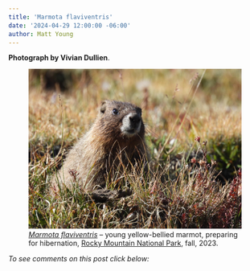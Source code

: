 ```yaml
---
title: 'Marmota flaviventris'
date: '2024-04-29 12:00:00 -06:00'
author: Matt Young
---
```

<strong>Photograph by Vivian Dullien</strong>.

<figure>
<img src="/uploads/2024/Vivian_Dullien_Marmot_600.jpg" alt="Marmot"/>
<figcaption><a href="https://www.nps.gov/romo/learn/nature/marmot.htm"><i>Marmota flaviventris</i></a> &ndash; young yellow-bellied marmot, preparing for hibernation, <a href="https://www.nps.gov/romo/index.htm">Rocky Mountain National Park</a>, fall, 2023.
</figcaption>
</figure>
<i>To see comments on this post click below:</i> <!--more-->

